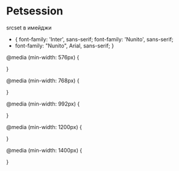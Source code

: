 # Petsession

srcset в имейджи

* {
  font-family: 'Inter', sans-serif;
  font-family: 'Nunito', sans-serif;
* font-family: "Nunito", Arial, sans-serif;
  }


@media (min-width: 576px) {

}

@media (min-width: 768px) {

}

@media (min-width: 992px) {

}

@media (min-width: 1200px) {

}

@media (min-width: 1400px) {

}
